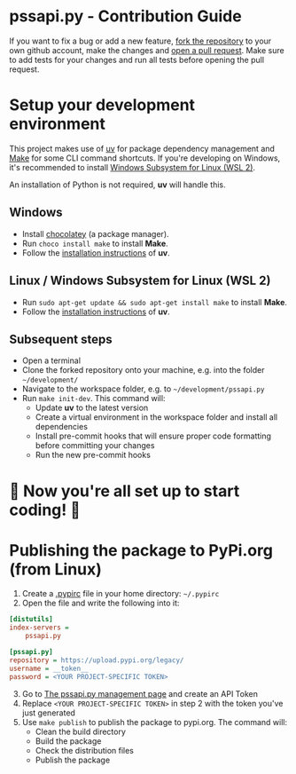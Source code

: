 # pssapi.py - Contribution Guide
If you want to fix a bug or add a new feature, [fork the repository](https://github.com/PSS-Tools-Development/pssapi.py/fork) to your own github account, make the changes and [open a pull request](https://github.com/PSS-Tools-Development/pssapi.py/compare). Make sure to add tests for your changes and run all tests before opening the pull request.

# Setup your development environment
This project makes use of [uv](https://github.com/astral-sh/uv) for package dependency management and [Make](https://www.gnu.org/software/make/) for some CLI command shortcuts. If you're developing on Windows, it's recommended to install [Windows Subsystem for Linux (WSL 2)](https://learn.microsoft.com/en-us/windows/wsl/install).

An installation of Python is not required, **uv** will handle this.

## Windows
- Install [chocolatey](https://chocolatey.org/install) (a package manager).
- Run `choco install make` to install **Make**.
- Follow the [installation instructions](https://github.com/astral-sh/uv?tab=readme-ov-file#installation) of **uv**.

## Linux / Windows Subsystem for Linux (WSL 2)
- Run `sudo apt-get update && sudo apt-get install make` to install **Make**.
- Follow the [installation instructions](https://github.com/astral-sh/uv?tab=readme-ov-file#installation) of **uv**.

## Subsequent steps
- Open a terminal
- Clone the forked repository onto your machine, e.g. into the folder `~/development/`
- Navigate to the workspace folder, e.g. to `~/development/pssapi.py`
- Run `make init-dev`. This command will:
  - Update **uv** to the latest version
  - Create a virtual environment in the workspace folder and install all dependencies
  - Install pre-commit hooks that will ensure proper code formatting before committing your changes
  - Run the new pre-commit hooks

# 🥳 Now you're all set up to start coding! 🎉

# Publishing the package to PyPi.org (from Linux)

1. Create a [.pypirc](https://packaging.python.org/en/latest/specifications/pypirc/) file in your home directory: `~/.pypirc`
2. Open the file and write the following into it:
```ini
[distutils]
index-servers =
	pssapi.py

[pssapi.py]
repository = https://upload.pypi.org/legacy/
username = __token__
password = <YOUR PROJECT-SPECIFIC TOKEN>
```
3. Go to [The pssapi.py management page](https://pypi.org/manage/project/pssapi/settings/) and create an API Token
4. Replace `<YOUR PROJECT-SPECIFIC TOKEN>` in step 2 with the token you've just generated
5. Use `make publish` to publish the package to pypi.org. The command will:
   - Clean the build directory
   - Build the package
   - Check the distribution files
   - Publish the package

